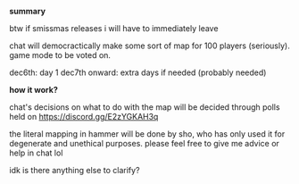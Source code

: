 **summary**

btw if smissmas releases i will have to immediately leave

chat will democractically make some sort of map for 100 players (seriously). game mode to be voted on.

dec6th: day 1      dec7th onward: extra days if needed (probably needed)

**how it work?**

chat's decisions on what to do with the map will be decided through polls held on https://discord.gg/E2zYGKAH3q

the literal mapping in hammer will be done by sho, who has only used it for degenerate and unethical purposes. please feel free to give me advice or help in chat lol

idk is there anything else to clarify?
